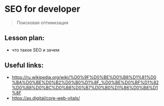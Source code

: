 ﻿# SEO for developer
> Поисковая оптимизация


## Lesson plan: 
+ что такое SEO и зачем


## Useful links:
+ https://ru.wikipedia.org/wiki/%D0%9F%D0%BE%D0%B8%D1%81%D0%BA%D0%BE%D0%B2%D0%B0%D1%8F_%D0%BE%D0%BF%D1%82%D0%B8%D0%BC%D0%B8%D0%B7%D0%B0%D1%86%D0%B8%D1%8F
+ https://ax.digital/core-web-vitals/

